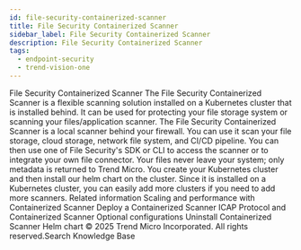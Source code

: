 ```yaml
---
id: file-security-containerized-scanner
title: File Security Containerized Scanner
sidebar_label: File Security Containerized Scanner
description: File Security Containerized Scanner
tags:
  - endpoint-security
  - trend-vision-one
---
```


 File Security Containerized Scanner The File Security Containerized Scanner is a flexible scanning solution installed on a Kubernetes cluster that is installed behind. It can be used for protecting your file storage system or scanning your files/application scanner. The File Security Containerized Scanner is a local scanner behind your firewall. You can use it scan your file storage, cloud storage, network file system, and CI/CD pipeline. You can then use one of File Security's SDK or CLI to access the scanner or to integrate your own file connector. Your files never leave your system; only metadata is returned to Trend Micro. You create your Kubernetes cluster and then install our helm chart on the cluster. Since it is installed on a Kubernetes cluster, you can easily add more clusters if you need to add more scanners. Related information Scaling and performance with Containerized Scanner Deploy a Containerized Scanner ICAP Protocol and Containerized Scanner Optional configurations Uninstall Containerized Scanner Helm chart © 2025 Trend Micro Incorporated. All rights reserved.Search Knowledge Base